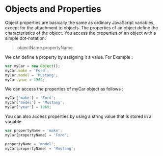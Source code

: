 # Objects and Properties

Object properties are basically the same as ordinary JavaScript variables, except for the attachment to objects. The properties of an object define the characteristics of the object. You access the properties of an object with a simple dot-notation: 
> objectName.propertyName 

We can define a property by assigning it a value. For Example : 
```javascript 
var myCar = new Object();
myCar.make = 'Ford';
myCar.model = 'Mustang';
myCar.year = 1969; 
``` 
We can access the properties of myCar object as follows : 

```javascript 
myCar['make'] = 'Ford';
myCar['model'] = 'Mustang';
myCar['year'] = 1969; 
``` 
You can also access properties by using a string value that is stored in a variable: 

```javascript 
var propertyName = 'make';
myCar[propertyName] = 'Ford';

propertyName = 'model';
myCar[propertyName] = 'Mustang'; 
``` 



